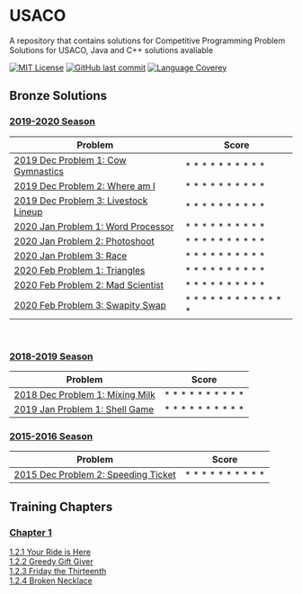 # USACO
A repository that contains solutions for Competitive Programming Problem Solutions for USACO,
Java and C++ solutions avaliable

[![MIT License](https://img.shields.io/github/license/o0River0o/USACO?style=flat-square)](https://github.com/o0River0o/USACO/blob/master/LICENSE)
[![GitHub last commit](https://img.shields.io/github/last-commit/o0River0o/USACO?style=flat-square)]()
[![Language Coverey](https://img.shields.io/github/languages/count/o0River0o/USACO?style=flat-square)]()

## **Bronze Solutions**
### <u>2019-2020 Season</u>
| Problem                                                                          | Score                     |
|----------------------------------------------------------------------------------|---------------------------|
| [2019 Dec Problem 1: Cow Gymnastics](USACO/bronze/2019/Dec/Cow-Gymnastics/)      | * * * * * * * * * *       |  
| [2019 Dec Problem 2: Where am I](USACO/bronze/2019/Dec/Where-am-I/)              | * * * * * * * * * *       |
| [2019 Dec Problem 3: Livestock Lineup](USACO/bronze/2019/Dec/Livestock-Lineup/)  | * * * * * * * * * *       |
| [2020 Jan Problem 1: Word Processor](USACO/bronze/2020/Jan/Word-Processor/)      | * * * * * * * * * *       |  
| [2020 Jan Problem 2: Photoshoot](USACO/bronze/2020/Jan/Photoshoot/)              | * * * * * * * * * *       |
| [2020 Jan Problem 3: Race](USACO/bronze/2020/Jan/Race/)                          | * * * * * * * * * *       | 
| [2020 Feb Problem 1: Triangles](USACO/bronze/2020/Feb/Triangles/)                | * * * * * * * * * *       |  
| [2020 Feb Problem 2: Mad Scientist](USACO/bronze/2020/Feb/Mad-Scientist/)        | * * * * * * * * * *       |
| [2020 Feb Problem 3: Swapity Swap](USACO/bronze/2020/Feb/Swapity-Swap/)          | * * * * * * * * * * * * * |
<br>

### <u>2018-2019 Season</u>
| Problem                                                                          | Score                     |
|----------------------------------------------------------------------------------|---------------------------|
| [2018 Dec Problem 1: Mixing Milk](USACO/bronze/2018/Dec/Mixing-Milk/)            | * * * * * * * * * *       |  
| [2019 Jan Problem 1: Shell Game](USACO/bronze/2019/Jan/Shell-Game/)              | * * * * * * * * * *       |  

### <u>2015-2016 Season</u>
| Problem                                                                          | Score                     |
|----------------------------------------------------------------------------------|---------------------------|
| [2015 Dec Problem 2: Speeding Ticket](USACO/bronze/2015/Dec/Speeding-Ticket)     | * * * * * * * * * *       |

## **Training Chapters**
### <u>Chapter 1</u>

[1.2.1 Your Ride is Here](USACO/training/chapter1/ride/ride.java)
<br>
[1.2.2 Greedy Gift Giver](USACO/training/chapter1/gift1/)
<br>
[1.2.3 Friday the Thirteenth](USACO/training/chapter1/friday/)
<br>
[1.2.4 Broken Necklace](USACO/training/chapter1/beads)
